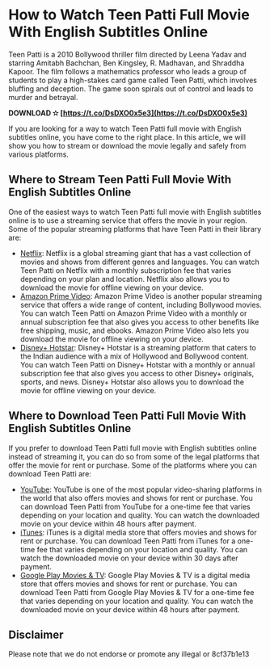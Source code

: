 # How to Watch Teen Patti Full Movie With English Subtitles Online
 
Teen Patti is a 2010 Bollywood thriller film directed by Leena Yadav and starring Amitabh Bachchan, Ben Kingsley, R. Madhavan, and Shraddha Kapoor. The film follows a mathematics professor who leads a group of students to play a high-stakes card game called Teen Patti, which involves bluffing and deception. The game soon spirals out of control and leads to murder and betrayal.
 
**DOWNLOAD ✫ [https://t.co/DsDXO0x5e3](https://t.co/DsDXO0x5e3)**


 
If you are looking for a way to watch Teen Patti full movie with English subtitles online, you have come to the right place. In this article, we will show you how to stream or download the movie legally and safely from various platforms.
 
## Where to Stream Teen Patti Full Movie With English Subtitles Online
 
One of the easiest ways to watch Teen Patti full movie with English subtitles online is to use a streaming service that offers the movie in your region. Some of the popular streaming platforms that have Teen Patti in their library are:
 
- [Netflix](https://www.netflix.com/in/title/70129459): Netflix is a global streaming giant that has a vast collection of movies and shows from different genres and languages. You can watch Teen Patti on Netflix with a monthly subscription fee that varies depending on your plan and location. Netflix also allows you to download the movie for offline viewing on your device.
- [Amazon Prime Video](https://www.primevideo.com/detail/0RQJ4W8Z7Y5Z3LH6JF9E5X9X9D/ref=atv_dp_share_cu_r): Amazon Prime Video is another popular streaming service that offers a wide range of content, including Bollywood movies. You can watch Teen Patti on Amazon Prime Video with a monthly or annual subscription fee that also gives you access to other benefits like free shipping, music, and ebooks. Amazon Prime Video also lets you download the movie for offline viewing on your device.
- [Disney+ Hotstar](https://www.hotstar.com/in/movies/teen-patti/1000105638/watch): Disney+ Hotstar is a streaming platform that caters to the Indian audience with a mix of Hollywood and Bollywood content. You can watch Teen Patti on Disney+ Hotstar with a monthly or annual subscription fee that also gives you access to other Disney+ originals, sports, and news. Disney+ Hotstar also allows you to download the movie for offline viewing on your device.

## Where to Download Teen Patti Full Movie With English Subtitles Online
 
If you prefer to download Teen Patti full movie with English subtitles online instead of streaming it, you can do so from some of the legal platforms that offer the movie for rent or purchase. Some of the platforms where you can download Teen Patti are:

- [YouTube](https://www.youtube.com/watch?v=Qs7YcOy6fjw): YouTube is one of the most popular video-sharing platforms in the world that also offers movies and shows for rent or purchase. You can download Teen Patti from YouTube for a one-time fee that varies depending on your location and quality. You can watch the downloaded movie on your device within 48 hours after payment.
- [iTunes](https://itunes.apple.com/in/movie/teen-patti/id1440167888): iTunes is a digital media store that offers movies and shows for rent or purchase. You can download Teen Patti from iTunes for a one-time fee that varies depending on your location and quality. You can watch the downloaded movie on your device within 30 days after payment.
- [Google Play Movies & TV](https://play.google.com/store/movies/details/Teen_Patti?id=Qs7YcOy6fjw&hl=en_IN&gl=US): Google Play Movies & TV is a digital media store that offers movies and shows for rent or purchase. You can download Teen Patti from Google Play Movies & TV for a one-time fee that varies depending on your location and quality. You can watch the downloaded movie on your device within 48 hours after payment.

## Disclaimer
 
Please note that we do not endorse or promote any illegal or
 8cf37b1e13
 
